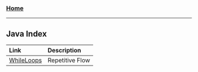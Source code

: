 <!---
layout: page
title: "Java Index"
permalink: https://Carreiroa.github.io/testFile/
--->
### [Home](/index.md)

---
## Java Index
|Link|Description|
|:-------------------------|:---|
|[WhileLoops](/WhileLoops)|Repetitive Flow|